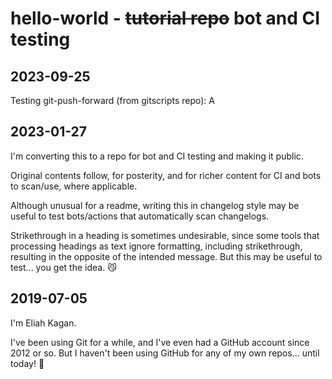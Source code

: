 # hello-world - ~~tutorial repo~~ bot and CI testing

## 2023-09-25

Testing git-push-forward (from gitscripts repo): A

## 2023-01-27

I'm converting this to a repo for bot and CI testing and making it public.

Original contents follow, for posterity, and for richer content for CI and bots
to scan/use, where applicable.

Although unusual for a readme, writing this in changelog style may be useful to
test bots/actions that automatically scan changelogs.

Strikethrough in a heading is sometimes undesirable, since some tools that
processing headings as text ignore formatting, including strikethrough,
resulting in the opposite of the intended message. But this may be useful to
test... you get the idea. <span title="Cat with Wry Smile">😼</span>

## 2019-07-05

I'm Eliah Kagan.

I've been using Git for a while, and I've even had a GitHub
account since 2012 or so. But I haven't been using GitHub for any of my own
repos... until today! <span title="Slightly Smiling Face">🙂</span>
